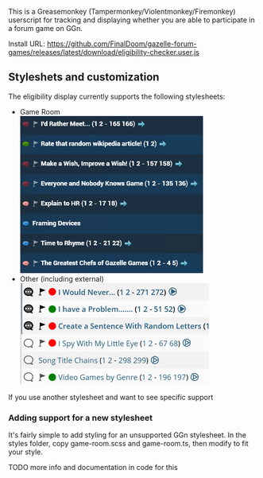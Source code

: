 This is a Greasemonkey (Tampermonkey/Violentmonkey/Firemonkey) userscript for tracking and displaying whether you are able to participate in a forum game on GGn.

Install URL: https://github.com/FinalDoom/gazelle-forum-games/releases/latest/download/eligibility-checker.user.js

## Styleshets and customization

The eligibility display currently supports the following stylesheets:

- Game Room  
  ![Styling on Game Room](/screenshots/game_room.png?raw=true "Styling on Game Room")
- Other (including external)  
  ![Default styling on Elephantish](/screenshots/default(elephantish).jpg?raw=true "Default styling on Elephantish")

If you use another stylesheet and want to see specific support

### Adding support for a new stylesheet

It's fairly simple to add styling for an unsupported GGn stylesheet. In the styles folder, copy game-room.scss and game-room.ts, then modify to fit your style.

TODO more info and documentation in code for this
